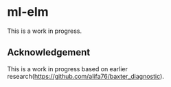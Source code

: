 # ml-elm
This is a work in progress.

Acknowledgement
------
This is a work in progress based on earlier research(https://github.com/alifa76/baxter_diagnostic).

